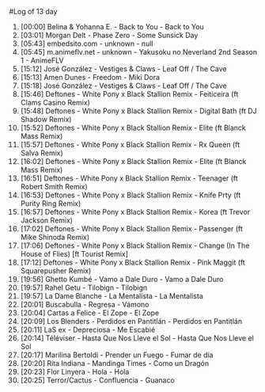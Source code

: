 #Log of 13 day

1. [00:00] Belina & Yohanna E. - Back to You - Back to You
1. [03:01] Morgan Delt - Phase Zero - Some Sunsick Day
1. [05:43] embedsito.com - unknown - null
1. [05:45] m.animeflv.net - unknown - Yakusoku no Neverland 2nd Season 1 - AnimeFLV
1. [15:12] José González - Vestiges & Claws - Leaf Off / The Cave
1. [15:13] Amen Dunes - Freedom - Miki Dora
1. [15:18] José González - Vestiges & Claws - Leaf Off / The Cave
1. [15:46] Deftones - White Pony x Black Stallion Remix - Feiticeira (ft Clams Casino Remix)
1. [15:48] Deftones - White Pony x Black Stallion Remix - Digital Bath (ft DJ Shadow Remix)
1. [15:52] Deftones - White Pony x Black Stallion Remix - Elite (ft Blanck Mass Remix)
1. [15:57] Deftones - White Pony x Black Stallion Remix - Rx Queen (ft Salva Remix)
1. [16:02] Deftones - White Pony x Black Stallion Remix - Elite (ft Blanck Mass Remix)
1. [16:51] Deftones - White Pony x Black Stallion Remix - Teenager (ft Robert Smith Remix)
1. [16:53] Deftones - White Pony x Black Stallion Remix - Knife Prty (ft Purity Ring Remix)
1. [16:57] Deftones - White Pony x Black Stallion Remix - Korea (ft Trevor Jackson Remix)
1. [17:02] Deftones - White Pony x Black Stallion Remix - Passenger (ft Mike Shinoda Remix)
1. [17:06] Deftones - White Pony x Black Stallion Remix - Change (In The House of Flies) [ft Tourist Remix]
1. [17:12] Deftones - White Pony x Black Stallion Remix - Pink Maggit (ft Squarepusher Remix)
1. [19:56] Ghetto Kumbé - Vamo a Dale Duro - Vamo a Dale Duro
1. [19:57] Rahel Getu - Tilobign - Tilobign
1. [19:57] La Dame Blanche - La Mentalista - La Mentalista
1. [20:01] Buscabulla - Regresa - Vámono
1. [20:04] Cartas a Felice - El Zope - El Zope
1. [20:09] Los Blenders - Perdidos en Pantitlán - Perdidos en Pantitlán
1. [20:11] LaS ex - Depreciosa - Me Escabié
1. [20:14] Téléviser - Hasta Que Nos Lleve el Sol - Hasta Que Nos Lleve el Sol
1. [20:17] Marilina Bertoldi - Prender un Fuego - Fumar de día
1. [20:20] Rita Indiana - Mandinga Times - Como un Dragón
1. [20:23] Flor Linyera - Hola - Hola
1. [20:25] Terror/Cactus - Confluencia - Guanaco
